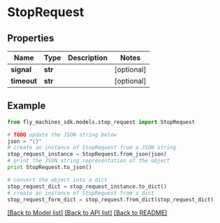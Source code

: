 # StopRequest


## Properties
Name | Type | Description | Notes
------------ | ------------- | ------------- | -------------
**signal** | **str** |  | [optional] 
**timeout** | **str** |  | [optional] 

## Example

```python
from fly_machines_sdk.models.stop_request import StopRequest

# TODO update the JSON string below
json = "{}"
# create an instance of StopRequest from a JSON string
stop_request_instance = StopRequest.from_json(json)
# print the JSON string representation of the object
print StopRequest.to_json()

# convert the object into a dict
stop_request_dict = stop_request_instance.to_dict()
# create an instance of StopRequest from a dict
stop_request_form_dict = stop_request.from_dict(stop_request_dict)
```
[[Back to Model list]](../README.md#documentation-for-models) [[Back to API list]](../README.md#documentation-for-api-endpoints) [[Back to README]](../README.md)


